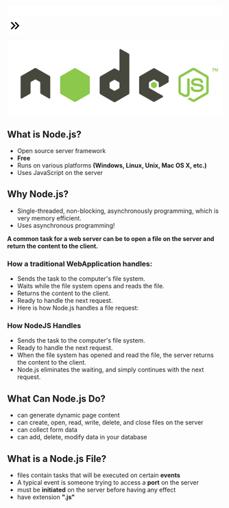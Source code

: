 &emsp;&emsp;&nbsp;![Space](images/Space.jpg)[![Next Page](images/Next.jpg)](2.hello-world.md)

![nodejs](images/nodejs.png "nodejs")

## What is Node.js?

* Open source server framework
* **Free**
* Runs on various platforms **(Windows, Linux, Unix, Mac OS X, etc.)**
* Uses JavaScript on the server


## Why Node.js?

* Single-threaded, non-blocking, asynchronously programming, which is very memory efficient.
* Uses asynchronous programming!

**A common task for a web server can be to open a file on the server and return the content to the client.**

### How a traditional WebApplication handles:

* Sends the task to the computer's file system.
* Waits while the file system opens and reads the file.
* Returns the content to the client.
* Ready to handle the next request.
* Here is how Node.js handles a file request:

### How NodeJS Handles

* Sends the task to the computer's file system.
* Ready to handle the next request.
* When the file system has opened and read the file, the server returns the content to the client.
* Node.js eliminates the waiting, and simply continues with the next request.

## What Can Node.js Do?

* can generate dynamic page content
* can create, open, read, write, delete, and close files on the server
* can collect form data
* can add, delete, modify data in your database

## What is a Node.js File?

* files contain tasks that will be executed on certain **events**
* A typical event is someone trying to access a **port** on the server
* must be **initiated** on the server before having any effect
* have extension **".js"**
